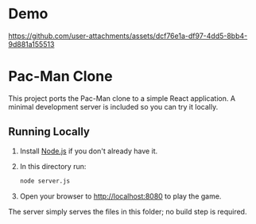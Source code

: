 # Demo

https://github.com/user-attachments/assets/dcf76e1a-df97-4dd5-8bb4-9d881a155513

# Pac-Man Clone

This project ports the Pac-Man clone to a simple React application. A minimal development server is included so you can try it locally.

## Running Locally

1. Install [Node.js](https://nodejs.org) if you don't already have it.
2. In this directory run:

   ```bash
   node server.js
   ```

3. Open your browser to [http://localhost:8080](http://localhost:8080) to play the game.

The server simply serves the files in this folder; no build step is required.
